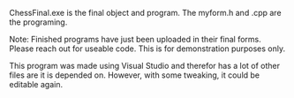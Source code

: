 ChessFinal.exe is the final object and program. The myform.h and .cpp are the programing. 

Note: Finished programs have just been uploaded in their final forms. Please reach out for useable code. This is for demonstration purposes only. 

This program was made using Visual Studio and therefor has a lot of other files are it is depended on. However, with some tweaking, it could be editable again. 

